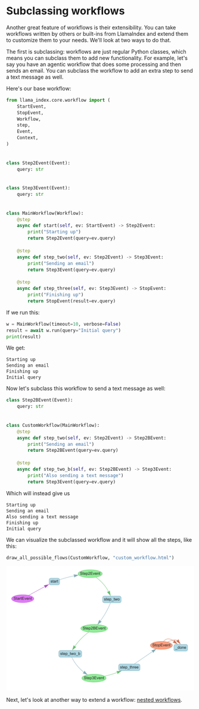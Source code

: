 # Subclassing workflows

Another great feature of workflows is their extensibility. You can take workflows written by others or built-ins from LlamaIndex and extend them to customize them to your needs. We'll look at two ways to do that.

The first is subclassing: workflows are just regular Python classes, which means you can subclass them to add new functionality. For example, let's say you have an agentic workflow that does some processing and then sends an email. You can subclass the workflow to add an extra step to send a text message as well.

Here's our base workflow:

```python
from llama_index.core.workflow import (
    StartEvent,
    StopEvent,
    Workflow,
    step,
    Event,
    Context,
)


class Step2Event(Event):
    query: str


class Step3Event(Event):
    query: str


class MainWorkflow(Workflow):
    @step
    async def start(self, ev: StartEvent) -> Step2Event:
        print("Starting up")
        return Step2Event(query=ev.query)

    @step
    async def step_two(self, ev: Step2Event) -> Step3Event:
        print("Sending an email")
        return Step3Event(query=ev.query)

    @step
    async def step_three(self, ev: Step3Event) -> StopEvent:
        print("Finishing up")
        return StopEvent(result=ev.query)
```

If we run this:

```python
w = MainWorkflow(timeout=10, verbose=False)
result = await w.run(query="Initial query")
print(result)
```

We get:

```
Starting up
Sending an email
Finishing up
Initial query
```

Now let's subclass this workflow to send a text message as well:

```python
class Step2BEvent(Event):
    query: str


class CustomWorkflow(MainWorkflow):
    @step
    async def step_two(self, ev: Step2Event) -> Step2BEvent:
        print("Sending an email")
        return Step2BEvent(query=ev.query)

    @step
    async def step_two_b(self, ev: Step2BEvent) -> Step3Event:
        print("Also sending a text message")
        return Step3Event(query=ev.query)
```

Which will instead give us

```
Starting up
Sending an email
Also sending a text message
Finishing up
Initial query
```

We can visualize the subclassed workflow and it will show all the steps, like this:

```python
draw_all_possible_flows(CustomWorkflow, "custom_workflow.html")
```

![Custom workflow](subclass.png)

Next, let's look at another way to extend a workflow: [nested workflows](nested.md).
